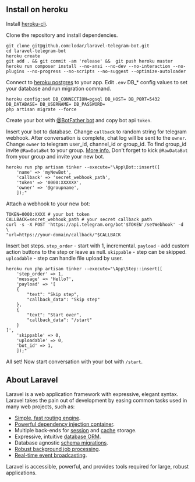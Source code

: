 ## Install on heroku

Install [heroku-cli](https://devcenter.heroku.com/articles/heroku-cli).

Clone the repository and install dependencies.

```
git clone git@github.com:lodar/laravel-telegram-bot.git
cd laravel-telegram-bot
heroku create
git add . && git commit -am 'release' &&  git push heroku master
heroku run composer install --no-ansi --no-dev --no-interaction --no-plugins --no-progress --no-scripts --no-suggest --optimize-autoloader
```

Connect to [heroku postgres](https://elements.heroku.com/addons/heroku-postgresql) to your app.
Edit `.env` DB_* config values to set your database and run migration command.

```
heroku config:set DB_CONNECTION=pgsql DB_HOST= DB_PORT=5432 DB_DATABASE= DB_USERNAME= DB_PASSWORD=
php artisan migrate --force
```


Create your bot with [@BotFather bot](https://t.me/BotFather) and copy bot api `token`.

Insert your bot to database. Change `callback` to random string for telegram webhook. 
After conversation is complete, chat log will be sent to the `owner`.
Change `owner` to telegram user_id, channel_id or group_id.
To find group_id invite `@RawDataBot` to your group. [More info.](https://stackoverflow.com/a/46247058)
Don't forget to kick `@RawDataBot` from your group and invite your new bot.

```
heroku run php artisan tinker --execute="\App\Bot::insert([ 
    'name' => 'myNewBot', 
    'callback' => 'secret_webhook_path',
    'token' => '0000:XXXXXX',
    'owner' => '@groupname',
    ]);"
```


Attach a webhook to your new bot:

```
TOKEN=0000:XXXX # your bot token
CALLBACK=secret_webhook_path # your secret callback path
curl -s -X POST 'https://api.telegram.org/bot'$TOKEN'/setWebhook' -d  \
"url=https://your-domain/callback/"$CALLBACK 
```


Insert bot steps. 
`step_order` - start with 1, incremental.
`payload` - add custom action buttons to the step or leave as null.
`skippable` - step can be skipped.
`uploadable` - step can handle file upload by user.

```
heroku run php artisan tinker --execute="\App\Step::insert([ 
    'step_order' => 1, 
    'message' => 'Hello?',
    'payload' => '[
    {
        "text": "Skip step",
        "callback_data": "Skip step"
    },
    {
        "text": "Start over",
        "callback_data": "/start"
    }
]', 
    'skippable' => 0, 
    'uploadable' => 0,
    'bot_id' => 1, 
    ]);"
```

All set! Now start conversation with your bot with `/start`.


## About Laravel

Laravel is a web application framework with expressive, elegant syntax. Laravel takes the pain out of development by easing common tasks used in many web projects, such as:

- [Simple, fast routing engine](https://laravel.com/docs/routing).
- [Powerful dependency injection container](https://laravel.com/docs/container).
- Multiple back-ends for [session](https://laravel.com/docs/session) and [cache](https://laravel.com/docs/cache) storage.
- Expressive, intuitive [database ORM](https://laravel.com/docs/eloquent).
- Database agnostic [schema migrations](https://laravel.com/docs/migrations).
- [Robust background job processing](https://laravel.com/docs/queues).
- [Real-time event broadcasting](https://laravel.com/docs/broadcasting).

Laravel is accessible, powerful, and provides tools required for large, robust applications.

